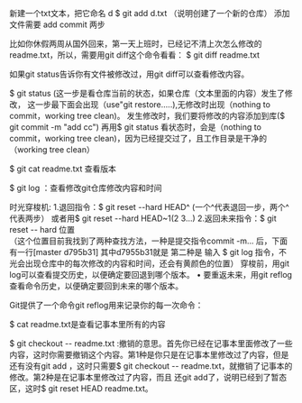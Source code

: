 新建一个txt文本，把它命名 d
$ git add d.txt  （说明创建了一个新的仓库）
添加文件需要 add commit 两步

⽐如你休假两周从国外回来，第⼀天上班时，已经记不清上次怎么修改的
readme.txt，所以，需要⽤git diff这个命令看看：
$ git diff readme.txt 

如果git status告诉你有⽂件被修改过，⽤git diff可以查看修改内容。

$ git status (这一步是看仓库当前的状态，如果仓库（文本里面的内容）发生了修改，
这一步最下面会出现（use"git restore.....),无修改时出现（nothing to commit，working tree clean)。
发生修改时，我们要将修改的内容添加到库($ git commit -m "add cc")
再用$ git status 看状态时，会是（nothing to commit，working tree clean)，因为已经提交过了，且工作目录是干净的（working tree clean）

$ git cat readme.txt 查看版本

$ git log ：查看修改git仓库修改内容和时间


时光穿梭机: 
1.退回指令：$ git reset --hard HEAD^ (一个^代表退回一步，两个^代表两步）
或者用$ git reset --hard HEAD~1(2 3...)
2.返回未来指令：$ git reset -- hard 位置  
（这个位置目前我找到了两种查找方法，一种是提交指令commit -m... 后，下面有一行[master d795b31] 其中d7955b31就是
   第二种是 输入 $ git log 指令，不光会出现仓库中的每次修改的内容和时间，还会有黄颜色的位置）
穿梭前，⽤git log可以查看提交历史，以便确定要回退到哪个版本。
• 要重返未来，⽤git reflog查看命令历史，以便确定要回到未来的哪个版本。

Git提供了⼀个命令git reflog⽤来记录你的每⼀次命令：

$ cat readme.txt是查看记事本里所有的内容

$ git checkout -- readme.txt :撤销的意思。首先你已经在记事本里面修改了一些内容，这时你需要撤销这个内容。第1种是你只是在记事本里修改过了内容，但是 还有没有git add ，这时只需要$ git checkout -- readme.txt，就撤销了记事本的修改。第2种是在记事本里修改过了内容，而且 还git add了，说明已经到了暂态区，这时$ git reset HEAD readme.txt。
